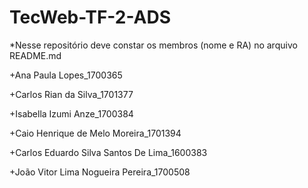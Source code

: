 # TecWeb-TF-2-ADS
*Nesse repositório deve constar os membros (nome e RA) no arquivo README.md

+Ana Paula Lopes_1700365

+Carlos Rian da Silva_1701377

+Isabella Izumi Anze_1700384

+Caio Henrique de Melo Moreira_1701394

+Carlos Eduardo Silva Santos De Lima_1600383

+João Vitor Lima Nogueira Pereira_1700508
